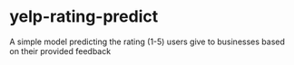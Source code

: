 # yelp-rating-predict
A simple model predicting the rating (1-5) users give to businesses based on their provided feedback
